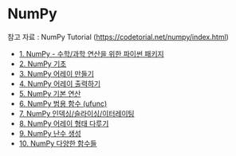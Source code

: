 # NumPy
참고 자료 : NumPy Tutorial (https://codetorial.net/numpy/index.html)
- [1. NumPy - 수학/과학 연산을 위한 파이썬 패키지](https://github.com/trustyourse1f/TIL/blob/master/Data_Visualization/Numpy/1.%20NumPy%20-%20%EC%88%98%ED%95%99%2C%20%EA%B3%BC%ED%95%99%20%EC%97%B0%EC%82%B0%EC%9D%84%20%EC%9C%84%ED%95%9C%20%ED%8C%8C%EC%9D%B4%EC%8D%AC%20%ED%8C%A8%ED%82%A4%EC%A7%80.md)  
- [2. NumPy 기초](https://github.com/trustyourse1f/TIL/blob/master/Data_Visualization/Numpy/2.%20NumPy%20%EA%B8%B0%EC%B4%88.md)  
- [3. NumPy 어레이 만들기](https://github.com/trustyourse1f/TIL/blob/master/Data_Visualization/Numpy/3.%20NumPy%20%EC%96%B4%EB%A0%88%EC%9D%B4%20%EB%A7%8C%EB%93%A4%EA%B8%B0.md)  
- [4. NumPy 어레이 출력하기](https://github.com/trustyourse1f/TIL/blob/master/Data_Visualization/Numpy/4.%20NumPy%20%EC%96%B4%EB%A0%88%EC%9D%B4%20%EC%B6%9C%EB%A0%A5%ED%95%98%EA%B8%B0.md)  
- [5. NumPy 기본 연산](https://github.com/trustyourse1f/TIL/blob/master/Data_Visualization/Numpy/5.%20NumPy%20%EA%B8%B0%EB%B3%B8%20%EC%97%B0%EC%82%B0.md)
- [6. NumPy 범용 함수 (ufunc)](https://github.com/trustyourse1f/TIL/blob/master/Data_Visualization/Numpy/6.%20NumPy%20%EB%B2%94%EC%9A%A9%20%ED%95%A8%EC%88%98%20(ufunc).md)
- [7. NumPy 인덱싱/슬라이싱/이터레이팅](https://github.com/trustyourse1f/TIL/blob/master/Data_Visualization/Numpy/7.%20NumPy%20%EC%9D%B8%EB%8D%B1%EC%8B%B1%2C%20%EC%8A%AC%EB%9D%BC%EC%9D%B4%EC%8B%B1%2C%20%EC%9D%B4%ED%84%B0%EB%A0%88%EC%9D%B4%ED%8C%85.md)
- [8. NumPy 어레이 형태 다루기](https://github.com/trustyourse1f/TIL/blob/master/Data_Visualization/Numpy/8.%20NumPy%20%EC%96%B4%EB%A0%88%EC%9D%B4%20%ED%98%95%ED%83%9C%20%EB%8B%A4%EB%A3%A8%EA%B8%B0.md)
- [9. NumPy 난수 생성](https://github.com/trustyourse1f/TIL/blob/master/Data_Visualization/Numpy/9.%20NumPy%20%EB%82%9C%EC%88%98%20%EC%83%9D%EC%84%B1%20(Random%20%EB%AA%A8%EB%93%88).md)
- [10. NumPy 다양한 함수들](https://github.com/trustyourse1f/TIL/blob/master/Data_Visualization/Numpy/10.%20NumPy%20%EB%8B%A4%EC%96%91%ED%95%9C%20%ED%95%A8%EC%88%98%EB%93%A4.md)